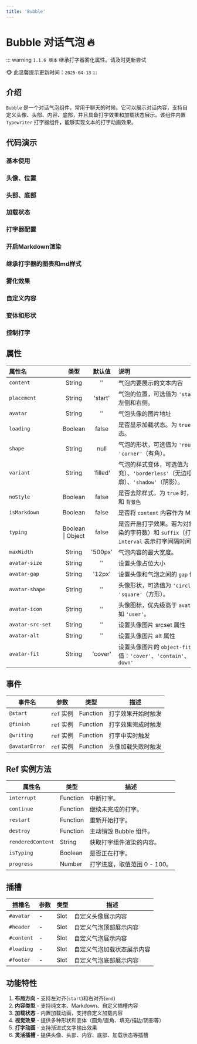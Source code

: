 ```yaml
---
title: 'Bubble'
---
```


# Bubble 对话气泡 🔥

::: warning
`1.1.6 版本` 继承打字器雾化属性。请及时更新尝试

🐵 此温馨提示更新时间：`2025-04-13`
:::

## 介绍

`Bubble` 是一个对话气泡组件，常用于聊天的时候。它可以展示对话内容，支持自定义头像、头部、内容、底部，并且具备打字效果和加载状态展示。该组件内置 `Typewriter` 打字器组件，能够实现文本的打字动画效果。

## 代码演示

### 基本使用

<demo src="./demos/content.vue"></demo>

### 头像、位置

<demo src="./demos/avatar-and-placement.vue"></demo>

### 头部、底部

<demo src="./demos/header-and-footer.vue"></demo>

### 加载状态

<demo src="./demos/loading.vue"></demo>

### 打字器配置

<demo src="./demos/typing.vue"></demo>

### 开启Markdown渲染

<demo src="./demos/is-markdown.vue"></demo>

### 继承打字器的图表和md样式

<demo src="./demos/cssAndMermaid.vue"></demo>

### 雾化效果

<demo src="./demos/is-fog.vue"></demo>

### 自定义内容

<demo src="./demos/content-customize.vue"></demo>

### 变体和形状

<demo src="./demos/variant-and-shape.vue"></demo>

### 控制打字

<demo src="./demos/customized.vue"></demo>

## 属性

| <div style="width: 130px">属性名</div> |       类型        |  默认值  | 说明                                                                                                                                     |
| :------------------------------------- | :---------------: | :------: | :--------------------------------------------------------------------------------------------------------------------------------------- |
| `content`                              |      String       |    ''    | 气泡内要展示的文本内容                                                                                                                   |
| `placement`                            |      String       | 'start'  | 气泡的位置，可选值为 `'start'` 或 `'end'`，分别表示左侧和右侧。                                                                          |
| `avatar`                               |      String       |    ''    | 气泡头像的图片地址                                                                                                                       |
| `loading`                              |      Boolean      |  false   | 是否显示加载状态。为 `true` 时，气泡内会显示加载状态。                                                                                   |
| `shape`                                |      String       |   null   | 气泡的形状，可选值为 `'round'`（圆角）或 `'corner'`（有角）。                                                                            |
| `variant`                              |      String       | 'filled' | 气泡的样式变体，可选值为 `'filled'`（填充）、`'borderless'`（无边框）、`'outlined'`（轮廓）、`'shadow'`（阴影）。                        |
| `noStyle`                              |      Boolean      |  false   | 是否去除样式，为 `true` 时，将去除气泡内置 `padding` 和 `背景色`                                                                         |
| `isMarkdown`                           |      Boolean      |  false   | 是否将 `content` 内容作为 Markdown 格式处理。                                                                                            |
| `typing`                               | Boolean \| Object |  false   | 是否开启打字效果。若为对象，可设置 `step`（每次渲染的字符数）和 `suffix`（打字光标后缀内容）。`interval` 表示打字间隔时间，单位为 `ms`。 |
| `maxWidth`                             |      String       | '500px'  | 气泡内容的最大宽度。                                                                                                                     |
| `avatar-size`                          |      String       |    ''    | 设置头像占位大小                                                                                                                         |
| `avatar-gap`                           |      String       |  '12px'  | 设置头像和气泡之间的 `gap` 值                                                                                                            |
| `avatar-shape`                         |      String       |    ''    | 头像形状，可选值为 `'circle'`（圆形）或 `'square'`（方形）。                                                                             |
| `avatar-icon`                          |      String       |    ''    | 头像图标，优先级高于 `avatar`，支持传入图标名称，如 `'user'`。                                                                           |
| `avatar-src-set`                       |      String       |    ''    | 设置头像图片 srcset 属性                                                                                                                 |
| `avatar-alt`                           |      String       |    ''    | 设置头像图片 alt 属性                                                                                                                    |
| `avatar-fit`                           |      String       | 'cover'  | 设置头像图片的 `object-fit` 属性,可选属性值：`'cover'`、`'contain'`、`'fill'`、`'none'`、`'scale-down'`                                  |

## 事件

| 事件名         | 参数       | 类型     | 描述               |
| -------------- | ---------- | -------- | ------------------ |
| `@start`       | `ref` 实例 | Function | 打字效果开始时触发 |
| `@finish`      | `ref` 实例 | Function | 打字效果完成时触发 |
| `@writing`     | `ref` 实例 | Function | 打字中实时触发     |
| `@avatarError` | `ref` 实例 | Function | 头像加载失败时触发 |

## Ref 实例方法

| 属性名            | 类型     | 描述                         |
| ----------------- | -------- | ---------------------------- |
| `interrupt`       | Function | 中断打字。                   |
| `continue`        | Function | 继续未完成的打字。           |
| `restart`         | Function | 重新开始打字。               |
| `destroy`         | Function | 主动销毁 Bubble 组件。       |
| `renderedContent` | String   | 获取打字组件渲染的内容。     |
| `isTyping`        | Boolean  | 是否正在打字。               |
| `progress`        | Number   | 打字进度，取值范围 0 - 100。 |

## 插槽

| 插槽名     | 参数 | 类型 | 描述                       |
| ---------- | ---- | ---- | -------------------------- |
| `#avatar`  | -    | Slot | 自定义头像展示内容         |
| `#header`  | -    | Slot | 自定义气泡顶部展示内容     |
| `#content` | -    | Slot | 自定义气泡展示内容         |
| `#loading` | -    | Slot | 自定义气泡加载状态展示内容 |
| `#footer`  | -    | Slot | 自定义气泡底部展示内容     |

## 功能特性

1. **布局方向** - 支持左对齐(`start`)和右对齐(`end`)
2. **内容类型** - 支持纯文本、Markdown、自定义插槽内容
3. **加载状态** - 内置加载动画，支持自定义加载内容
4. **视觉效果** - 提供多种形状和变体（圆角/直角、填充/描边/阴影等）
5. **打字动画** - 支持渐进式文字输出效果
6. **灵活插槽** - 提供头像、头部、内容、底部、加载状态等插槽
